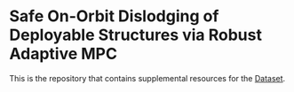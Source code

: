 # Safe On-Orbit Dislodging of Deployable Structures via Robust Adaptive MPC

This is the repository that contains supplemental resources for the [Dataset](https://huggingface.co/datasets/gaolongsen/RobustAdaptiveMPC_TCST).
